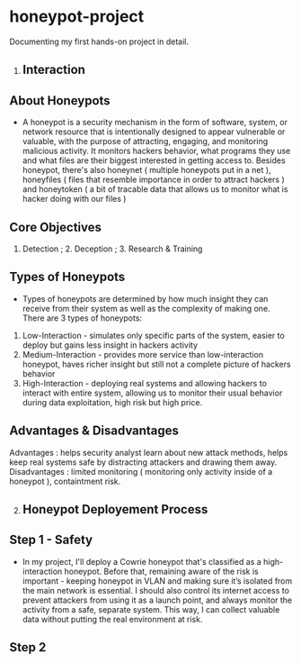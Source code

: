 # honeypot-project
Documenting my first hands-on project in detail. 

1. ## Interaction
 
## About Honeypots
- A honeypot is a security mechanism in the form of software, system, or network resource that is intentionally designed to appear vulnerable or valuable, with the purpose of attracting, engaging, and monitoring malicious activity. It monitors hackers behavior, what programs they use and what files are their biggest interested in getting access to. Besides honeypot, there's also honeynet ( multiple honeypots put in a net ), honeyfiles 
( files that resemble importance in order to attract hackers ) and honeytoken ( a bit of tracable data that allows us to monitor what is hacker doing with our files ) 
## Core Objectives
1. Detection ; 2. Deception ; 3. Research & Training

## Types of Honeypots
- Types of honeypots are determined by how much insight they can receive from their system as well as the complexity of making one. There are 3 types of honeypots:
1. Low-Interaction - simulates only specific parts of the system, easier to deploy but gains less insight in hackers activity
2. Medium-Interaction - provides more service than low-interaction honeypot, haves richer insight but still not a complete picture of hackers behavior
3. High-Interaction - deploying real systems and allowing hackers to interact with entire system, allowing us to monitor their usual behavior during data exploitation, high risk but high price.

## Advantages & Disadvantages 
  Advantages : helps security analyst learn about new attack methods, helps keep real systems safe by distracting attackers and drawing them away.
  Disadvantages : limited monitoring ( monitoring only activity inside of a honeypot ), containtment risk.


  2. ## Honeypot Deployement Process

 ## Step 1 - Safety 
- In my project, I'll deploy a Cowrie honeypot that's classified as a high-interaction honeypot. Before that, remaining aware of the risk is important - keeping honeypot in VLAN and making sure it’s isolated from the main network is essential. I should also control its internet access to prevent attackers from using it as a launch point, and always monitor the activity from a safe, separate system. This way, I can collect valuable data without putting the real environment at risk.

## Step 2

